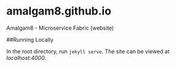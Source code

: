 # amalgam8.github.io

Amalgam8 - Microservice Fabric (website)

##Running Locally

In the root directory, run `jekyll serve`. The site can be viewed at *localhost:4000*.
